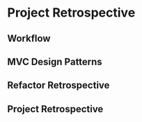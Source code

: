 # Project Retrospective

## Workflow

## MVC Design Patterns

## Refactor Retrospective

## Project Retrospective

